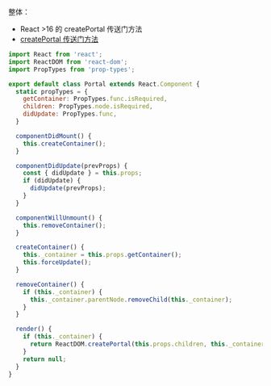 整体：
* React >16 的 createPortal 传送门方法
* [createPortal 传送门方法](https://zhuanlan.zhihu.com/p/29880992?utm_source=wechat_session&utm_medium=social&from=singlemessage)


```js
import React from 'react';
import ReactDOM from 'react-dom';
import PropTypes from 'prop-types';

export default class Portal extends React.Component {
  static propTypes = {
    getContainer: PropTypes.func.isRequired,
    children: PropTypes.node.isRequired,
    didUpdate: PropTypes.func,
  }

  componentDidMount() {
    this.createContainer();
  }

  componentDidUpdate(prevProps) {
    const { didUpdate } = this.props;
    if (didUpdate) {
      didUpdate(prevProps);
    }
  }

  componentWillUnmount() {
    this.removeContainer();
  }

  createContainer() {
    this._container = this.props.getContainer();
    this.forceUpdate();
  }

  removeContainer() {
    if (this._container) {
      this._container.parentNode.removeChild(this._container);
    }
  }

  render() {
    if (this._container) {
      return ReactDOM.createPortal(this.props.children, this._container);
    }
    return null;
  }
}

```